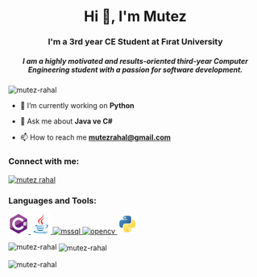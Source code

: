 <h1 align="center">Hi 👋, I'm Mutez</h1>
<h3 align="center">I'm a 3rd year CE Student at Fırat University</h3>
<h5 align="center">I am a highly motivated and results-oriented third-year Computer Engineering student with a passion for software development.</h5>

<p align="left"> <img src="https://komarev.com/ghpvc/?username=mutez-rahal&label=Profile%20views&color=0e75b6&style=flat" alt="mutez-rahal" /> </p>

- 🔭 I’m currently working on **Python**

- 💬 Ask me about **Java ve C#**

- 📫 How to reach me **mutezrahal@gmail.com**

<h3 align="left">Connect with me:</h3>
<p align="left">
<a href="https://linkedin.com/in/mutez rahal" target="blank"><img align="center" src="https://raw.githubusercontent.com/rahuldkjain/github-profile-readme-generator/master/src/images/icons/Social/linked-in-alt.svg" alt="mutez rahal" height="30" width="40" /></a>
</p>

<h3 align="left">Languages and Tools:</h3>
<p align="left"> <a href="https://www.w3schools.com/cs/" target="_blank" rel="noreferrer"> <img src="https://raw.githubusercontent.com/devicons/devicon/master/icons/csharp/csharp-original.svg" alt="csharp" width="40" height="40"/> </a> <a href="https://www.java.com" target="_blank" rel="noreferrer"> <img src="https://raw.githubusercontent.com/devicons/devicon/master/icons/java/java-original.svg" alt="java" width="40" height="40"/> </a> <a href="https://www.microsoft.com/en-us/sql-server" target="_blank" rel="noreferrer"> <img src="https://www.svgrepo.com/show/303229/microsoft-sql-server-logo.svg" alt="mssql" width="40" height="40"/> </a> <a href="https://opencv.org/" target="_blank" rel="noreferrer"> <img src="https://www.vectorlogo.zone/logos/opencv/opencv-icon.svg" alt="opencv" width="40" height="40"/> </a> <a href="https://www.python.org" target="_blank" rel="noreferrer"> <img src="https://raw.githubusercontent.com/devicons/devicon/master/icons/python/python-original.svg" alt="python" width="40" height="40"/> </a> </p>

<p><img align="left" src="https://github-readme-stats.vercel.app/api/top-langs?username=mutez-rahal&show_icons=true&locale=en&layout=compact" alt="mutez-rahal" /></p>

<p>&nbsp;<img align="center" src="https://github-readme-stats.vercel.app/api?username=mutez-rahal&show_icons=true&locale=en" alt="mutez-rahal" /></p>

<p><img align="center" src="https://github-readme-streak-stats.herokuapp.com/?user=mutez-rahal&" alt="mutez-rahal" /></p>
